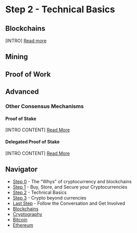# Step 2 - Technical Basics


## Blockchains
[INTRO]
[Read more](./blockchains/blockchains.md)

## Mining

## Proof of Work

## Advanced
### Other Consensus Mechanisms
#### Proof of Stake
[INTRO CONTENT]
[Read More](./blockchains/proof-of-stake.md)

#### Delegated Proof of Stake
[INTRO CONTENT]
[Read More](./blockchains/delegated-pos.md)

## Navigator
- [Step 0](./step0.md) - The "Whys" of cryptocurrency and blockchains
- [Step 1](./step1.md) - Buy, Store, and Secure your Cryptocurrencies
- [Step 2](./step2.md) - Technical Basics
- [Step 3](./step3.md) - Crypto beyond currencies
- [Last Step](./last-step.md) - Follow the Conversation and Get Involved
- [Blockchains](./blockchains/blockchains.md)
- [Cryptography](./cryptography/introduction.md)
- [Bitcoin](./bitcoin/bitcoin.md)
- [Ethereum](./ethereum/ethereum.md)